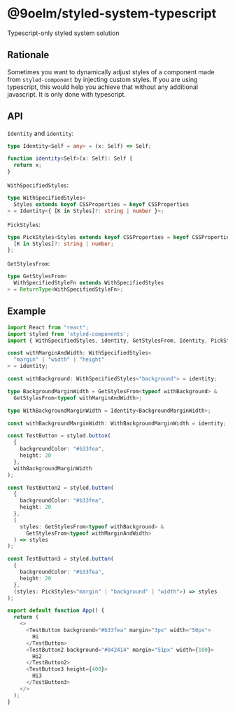 # @9oelm/styled-system-typescript
Typescript-only styled system solution

## Rationale
Sometimes you want to dynamically adjust styles of a component made from `styled-component` by injecting custom styles. If you are using typescript, this would help you achieve that without any additional javascript. It is only done with typescript.

## API

`Identity` and `identity`: 
```typescript
type Identity<Self = any> = (x: Self) => Self;

function identity<Self>(x: Self): Self {
  return x;
}
```

`WithSpecifiedStyles`: 
```typescript
type WithSpecifiedStyles<
  Styles extends keyof CSSProperties = keyof CSSProperties
> = Identity<{ [K in Styles]?: string | number }>;
```

`PickStyles`:
```typescript
type PickStyles<Styles extends keyof CSSProperties = keyof CSSProperties> = {
  [K in Styles]?: string | number;
};
```

`GetStylesFrom`:
```typescript
type GetStylesFrom<
  WithSpecifiedStyleFn extends WithSpecifiedStyles
> = ReturnType<WithSpecifiedStyleFn>;
```

## Example

```ts
import React from "react";
import styled from 'styled-components';
import { WithSpecifiedStyles, identity, GetStylesFrom, Identity, PickStyles } from '@9oelm/styled-system/typescript';

const withMarginAndWidth: WithSpecifiedStyles<
  "margin" | "width" | "height"
> = identity;

const withBackground: WithSpecifiedStyles<"background"> = identity;

type BackgroundMarginWidth = GetStylesFrom<typeof withBackground> &
  GetStylesFrom<typeof withMarginAndWidth>;

type WithBackgroundMarginWidth = Identity<BackgroundMarginWidth>;

const withBackgroundMarginWidth: WithBackgroundMarginWidth = identity;

const TestButton = styled.button(
  {
    backgroundColor: "#b33fea",
    height: 20
  },
  withBackgroundMarginWidth
);

const TestButton2 = styled.button(
  {
    backgroundColor: "#b33fea",
    height: 20
  },
  (
    styles: GetStylesFrom<typeof withBackground> &
      GetStylesFrom<typeof withMarginAndWidth>
  ) => styles
);

const TestButton3 = styled.button(
  {
    backgroundColor: "#b33fea",
    height: 20
  },
  (styles: PickStyles<"margin" | "background" | "width">) => styles
);

export default function App() {
  return (
    <>
      <TestButton background="#b33fea" margin="3px" width="50px">
        Hi
      </TestButton>
      <TestButton2 background="#842414" margin="51px" width={100}>
        Hi2
      </TestButton2>
      <TestButton3 height={400}>
        Hi3
      </TestButton3>
    </>
  );
}
```